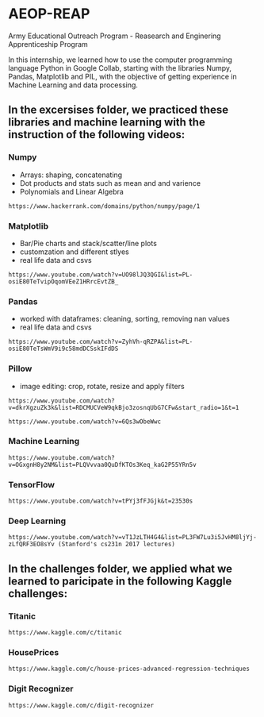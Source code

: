 # AEOP-REAP
Army Educational Outreach Program - Reasearch and Enginering Apprenticeship Program

In this internship, we learned how to use the computer programming language Python in Google Collab, starting with the libraries Numpy, Pandas, Matplotlib and PIL, with the objective of getting experience in Machine Learning and data processing.

## In the excersises folder, we practiced these libraries and machine learning with the instruction of the following videos:

### Numpy
* Arrays: shaping, concatenating
* Dot products and stats such as mean and and varience
* Polynomials and Linear Algebra
```
https://www.hackerrank.com/domains/python/numpy/page/1
```

### Matplotlib
* Bar/Pie charts and stack/scatter/line plots 
* customzation and different stlyes
* real life data and csvs
```
https://www.youtube.com/watch?v=UO98lJQ3QGI&list=PL-osiE80TeTvipOqomVEeZ1HRrcEvtZB_
```
### Pandas
* worked with dataframes: cleaning, sorting, removing nan values
* real life data and csvs
```
https://www.youtube.com/watch?v=ZyhVh-qRZPA&list=PL-osiE80TeTsWmV9i9c58mdDCSskIFdDS
```
### Pillow
* image editing: crop, rotate, resize and apply filters 
```
https://www.youtube.com/watch?v=dkrXgzuZk3k&list=RDCMUCVeW9qkBjo3zosnqUbG7CFw&start_radio=1&t=1
```
```
https://www.youtube.com/watch?v=6Qs3wObeWwc
```
### Machine Learning

```
https://www.youtube.com/watch?v=OGxgnH8y2NM&list=PLQVvvaa0QuDfKTOs3Keq_kaG2P55YRn5v
```
### TensorFlow
```
https://www.youtube.com/watch?v=tPYj3fFJGjk&t=23530s
```
### Deep Learning
```
https://www.youtube.com/watch?v=vT1JzLTH4G4&list=PL3FW7Lu3i5JvHM8ljYj-zLfQRF3EO8sYv (Stanford's cs231n 2017 lectures)
```

## In the challenges folder, we applied what we learned to paricipate in the following Kaggle challenges:

### Titanic 
```
https://www.kaggle.com/c/titanic
```
### HousePrices
```
https://www.kaggle.com/c/house-prices-advanced-regression-techniques
```
### Digit Recognizer
```
https://www.kaggle.com/c/digit-recognizer
```
